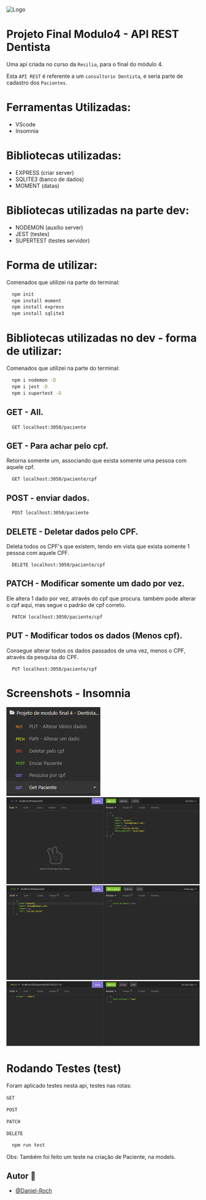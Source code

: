 ![Logo](https://static.wixstatic.com/media/af86ec_5850213055aa4ae8a4ecd4195d65d08d~mv2.png/v1/fill/w_154,h_22,al_c,q_85,usm_0.66_1.00_0.01/logo.webp)

# Projeto Final Modulo4 - API REST Dentista

Uma api criada no curso da `Resilia`, para o final do módulo 4.

Esta `API REST` é referente a um `consultorio Dentista`, e seria parte de cadastro dos `Pacientes`.

# Ferramentas Utilizadas:

- VScode
- Insomnia


# Bibliotecas utilizadas:

- EXPRESS (criar server)
- SQLITE3 (banco de dados)
- MOMENT (datas)

# Bibliotecas utilizadas na parte dev:

- NODEMON (auxílio server)
- JEST (testes)
- SUPERTEST (testes servidor)

# Forma de utilizar:

Comenados que utilizei na parte do terminal:

```bash
  npm init
  npm install moment
  npm install express
  npm install sqlite3
```

# Bibliotecas utilizadas no dev - forma de utilizar:

Comenados que utilizei na parte do terminal:

```bash
  npm i nodemon -D
  npm i jest -D
  npm i supertest -D
```

## GET - All.

```http
  GET localhost:3050/paciente
```

## GET - Para achar pelo cpf.

Retorna somente um, associando que exista somente uma pessoa com aquele cpf.

```http
  GET localhost:3050/paciente/cpf
```

## POST - enviar dados.

```http
  POST localhost:3050/paciente
```

## DELETE - Deletar dados pelo CPF.

Deleta todos os CPF's que existem, tendo em vista que exista somente 1 pessoa com aquele CPF.

```http
  DELETE localhost:3050/paciente/cpf
```

## PATCH - Modificar somente um dado por vez.

Ele altera 1 dado por vez, através do cpf que procura. também pode alterar o cpf aqui, mas segue o padrão de cpf correto.

```http
  PATCH localhost:3050/paciente/cpf
```

## PUT - Modificar todos os dados (Menos cpf).

Consegue alterar todos os dados passados de uma vez, menos o CPF, através da pesquisa do CPF.

```http
  PUT localhost:3050/paciente/cpf
```

# Screenshots - Insomnia

![App Screenshot](/img-Insomnia/Inso-1.PNG)
![App Screenshot](/img-Insomnia/Inso-2.PNG)
![App Screenshot](/img-Insomnia/Inso-3.PNG)
![App Screenshot](/img-Insomnia/Inso-4.PNG)

# Rodando Testes (test)

Foram aplicado testes nesta api, testes nas rotas:

`GET`

`POST`

`PATCH`

`DELETE`

```bash 
  npm run test
```

Obs: Também foi feito um teste na criação de Paciente, na models.

## Autor 👋

- [@Daniel-Roch](https://github.com/Daniel-Roch)

